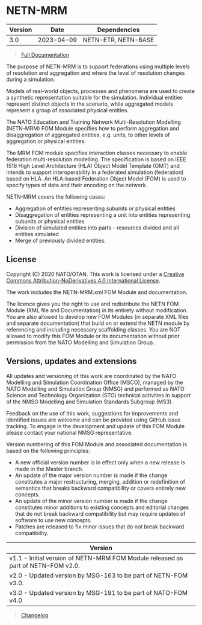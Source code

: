 # NETN-MRM


|Version| Date| Dependencies|
|---|---|---|
|3.0|2023-04-09|NETN-ETR, NETN-BASE|

> [Full Documentation](NETN-MRM.md)

The purpose of NETN-MRM is to support federations using multiple levels of resolution and aggregation and where the level of resolution changes during a simulation.

Models of real-world objects, processes and phenomena are used to create a synthetic representation suitable for the simulation. Individual entities represent distinct objects in the scenario, while aggregated models represent a group of associated physical entities.

The NATO Education and Training Network Multi-Resolution Modelling (NETN-MRM) FOM Module specifies how to perform aggregation and disaggregation of aggregated entities, e.g. units, to other levels of aggregation or physical entities.


The MRM FOM module specifies interaction classes necessary to enable federation multi-resolution modelling. The specification is based on IEEE 1516 High Level Architecture (HLA) Object Model Template (OMT) and intends to support interoperability in a federated simulation (federation) based on HLA. An HLA-based Federation Object Model (FOM) is used to specify types of data and their encoding on the network. 

NETN-MRM covers the following cases: 
* Aggregation of entities representing subunits or physical entities
* Disaggregation of entities representing a unit into entities representing subunits or physical entities
* Division of simulated entities into parts - resources divided and all entities simulated
* Merge of previously divided entities.

## License

Copyright (C) 2020 NATO/OTAN. This work is licensed under a [Creative Commons Attribution-NoDerivatives 4.0 International License](LICENCE.md).

The work includes the NETN-MRM.xml FOM Module and documentation.

The licence gives you the right to use and redistribute the NETN FOM Module (XML file and Documentation) in its entirety without modification. You are also allowed to develop new FOM Modules (in separate XML files and separate documentation) that build on or extend the NETN module by referencing and including necessary scaffolding classes. You are NOT allowed to modify this FOM Module or its documentation without prior permission from the NATO Modelling and Simulation Group.

## Versions, updates and extensions

All updates and versioning of this work are coordinated by the NATO Modelling and Simulation Coordination Office (MSCO), managed by the NATO Modelling and Simulation Group (NMSG) and performed as NATO Science and Technology Organization (STO) technical activities in support of the NMSG Modelling and Simulation Standards Subgroup (MS3).

Feedback on the use of this work, suggestions for improvements and identified issues are welcome and can be provided using GitHub issue tracking. To engage in the development and update of this FOM Module please contact your national NMSG representative.

Version numbering of this FOM Module and associated documentation is based on the following principles:

* A new official version number is in effect only when a new release is made in the Master branch.
* An update of the major version number is made if the change constitutes a major restructuring, merging, addition or redefinition of semantics that breaks backward compatibility or covers entirely new concepts.
* An update of the minor version number is made if the change constitutes minor additions to existing concepts and editorial changes that do not break backward compatibility but may require updates of software to use new concepts.
* Patches are released to fix minor issues that do not break backward compatibility.

|Version|
|---|
|v1.1 - Initial version of NETN-MRM FOM Module released as part of NETN-FOM v2.0.|
|v2.0 - Updated version by MSG-163 to be part of NETN-FOM v3.0.|
|v3.0 - Updated version by MSG-191 to be part of NATO-FOM v4.0|

> [Changelog](changelog.md)

